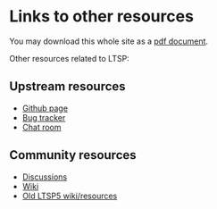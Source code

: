 # Links to other resources

You may download this whole site as a [pdf document](../ltsp.pdf).

Other resources related to LTSP:

## Upstream resources

- [Github page](https://github.com/ltsp/ltsp)
- [Bug tracker](https://github.com/ltsp/ltsp/issues)
- [Chat room](advanced/chat-room.md)

## Community resources

- [Discussions](https://github.com/ltsp/ltsp/discussions)
- [Wiki](https://github.com/ltsp/ltsp/wiki)
- [Old LTSP5 wiki/resources](https://github.com/ltsp/ltsp5/wiki)
